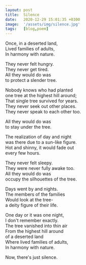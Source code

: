 ```yaml
---
layout: post
title:  Silence
date:   2020-12-29 15:01:35 +0300
image:  '/assets/img/silence.jpg'
tags:   [blog,poem]
---
```

Once, in a deserted land,  
Lived families of adults,  
In harmony with nature.  


They never felt hungry.  
They never get tired.  
All they would do was  
to protect a slender tree.  

Nobody knows who had planted  
one tree at the highest hill around;  
That single tree survived for years.  
They never seek out other places.  
They never speak to each other too.  

All they would do was  
to stay under the tree. 

The realization of day and night  
was there due to a sun-like figure.  
Hot and shinny, it would fade out   
every few hours.


They never felt sleepy.  
They were never fully awake too.   
All they would do was  
occupy the silhouettes of the tree.  

Days went by and nights.  
The members of the families  
Would look at the tree-  
a deity figure of their life.  

One day or it was one night,  
I don't remember exactly.  
The tree vanished into thin air  
From the highest hill around  
of a deserted land  
Where lived families of adults,  
In harmony with nature.  

Now, there's just silence.
